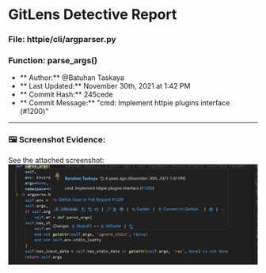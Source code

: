 # GitLens Detective Report 

### File: httpie/cli/argparser.py  
###  Function: parse_args()

- ** Author:** @Batuhan Taskaya  
- ** Last Updated:** November 30th, 2021 at 1:42 PM  
- ** Commit Hash:** 245cede  
- ** Commit Message:** "cmd: Implement httpie plugins interface (#1200)"

---

### 🖼️ Screenshot Evidence:
See the attached screenshot: ![alt text](<Screenshot 2025-06-22 152358.png>)
